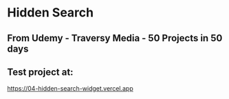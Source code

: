 # Hidden Search

## From Udemy - Traversy Media - 50 Projects in 50 days

## Test project at: 

https://04-hidden-search-widget.vercel.app